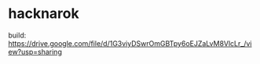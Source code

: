 # hacknarok

build: https://drive.google.com/file/d/1G3viyDSwrOmGBTpy6oEJZaLvM8VlcLr_/view?usp=sharing
